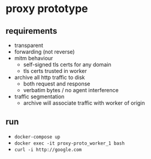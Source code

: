 # proxy prototype

## requirements

* transparent
* forwarding (not reverse)
* mitm behaviour
  * self-signed tls certs for any domain
  * tls certs trusted in worker
* archive all http traffic to disk
  * both request and response
  * verbatim bytes / no agent interference
* traffic segmentation
  * archive will associate traffic with worker of origin

## run

* `docker-compose up`
* `docker exec -it proxy-proto_worker_1 bash`
* `curl -i http://google.com`
